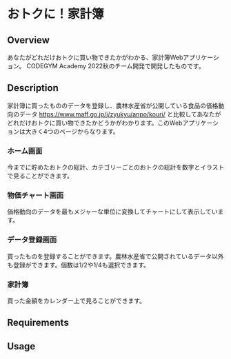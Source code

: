 # おトクに！家計簿
## Overview
あなたがどれだけおトクに買い物できたかがわかる、家計簿Webアプリケーション。
CODEGYM Academy 2022秋のチーム開発で開発したものです。

## Description
家計簿に買ったもののデータを登録し、農林水産省が公開している食品の価格動向のデータ
https://www.maff.go.jp/j/zyukyu/anpo/kouri/
と比較してあなたがどれだけおトクに買い物できたかどうかがわかります。このWebアプリケーションは大きく4つのページからなります。

### ホーム画面
今までに貯めたおトクの総計、カテゴリーごとのおトクの総計を数字とイラストで見ることができます。

### 物価チャート画面
価格動向のデータを最もメジャーな単位に変換してチャートにして表示しています。

### データ登録画面
買ったものを登録することができます。農林水産省で公開されているデータ以外も登録ができます。個数は1/2や1/4も選択できます。

### 家計簿
買った金額をカレンダー上で見ることができます。

## Requirements


## Usage
